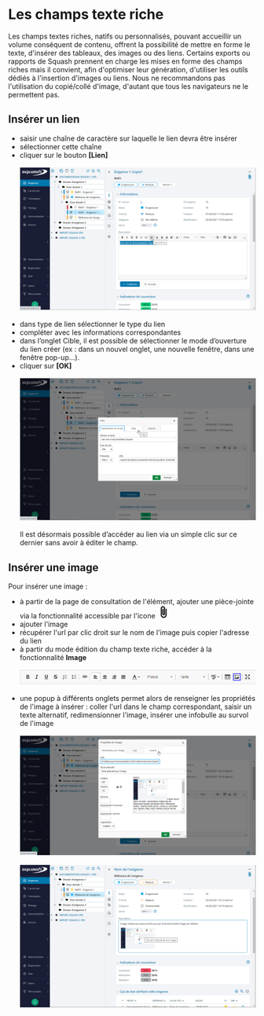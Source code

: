 
# Les champs texte riche

Les champs textes riches, natifs ou personnalisés, pouvant accueillir un volume conséquent de contenu, offrent la possibilité de mettre en forme le texte, d'insérer des tableaux, des images ou des liens.
Certains exports ou rapports de Squash prennent en charge les mises en forme des champs riches mais il convient, afin d'optimiser leur génération, d'utiliser les outils dédiés à l'insertion d'images ou liens. Nous ne recommandons pas l'utilisation du copié/collé d'image, d'autant que tous les navigateurs ne le permettent pas.

## Insérer un lien

 - saisir une chaîne de caractère sur laquelle le lien devra être insérer
 - sélectionner cette chaîne
 - cliquer sur le bouton  **[Lien]**
<br/><br/>
![Fonction lien](resources/champtr-fonction-lien-fr.png)
<br/><br/>
 - dans type de lien sélectionner le type du lien
 - compléter avec les informations correspondantes
 - dans l’onglet Cible, il est possible de sélectionner le mode d’ouverture du lien créer (ex : dans un nouvel onglet, une nouvelle fenêtre, dans une fenêtre pop-up…). 
 - cliquer sur **[OK]**
<br/><br/>
![Lien](resources/champtr-lien-fr.png)
<br/><br/>
Il est désormais possible d’accéder au lien via un simple clic sur ce dernier sans avoir à éditer le champ.

## Insérer une image

Pour insérer une image : 

 - à partir de la page de consultation de l'élément, ajouter une pièce-jointe via la fonctionnalité accessible par l'icone ![Icone PJ](resources/attachments.png)
 - ajouter l'image
 - récupérer l'url par clic droit sur le nom de l'image puis copier l'adresse du lien
 - à partir du mode édition du champ texte riche, accéder à la fonctionnalité **Image**
<br/><br/>
![Fonction image](resources/champtr-fonct-image-fr.png)
<br/><br/>
 - une popup à différents onglets permet alors de renseigner les propriétés de l'image à insérer : coller l'url dans le champ correspondant, saisir un texte alternatif, redimensionner l'image, insérer une infobulle au survol de l'image
<br/><br/>
![Propriété de l'image à insérer](resources/champtr-propriete-image-fr.png)
<br/><br/>
![Rendu image insérée](resources/champtr-image-inseree-fr.png)


<!--stackedit_data:
eyJoaXN0b3J5IjpbLTE2MjE1MzQ2NzJdfQ==
-->
